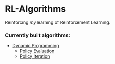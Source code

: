 # RL-Algorithms

Reinforcing *my* learning of Reinforcement Learning.

### Currently built algorithms:
* [Dynamic Programming](https://github.com/abpalmarini/RL-Algorithms/blob/master/dynamic_programming/dynamic_programming_gridworld.ipynb)
    - [Policy Evaluation](https://github.com/abpalmarini/RL-Algorithms/blob/master/dynamic_programming/dynamic_programming_gridworld.ipynb)
    - [Policy Iteration](https://github.com/abpalmarini/RL-Algorithms/blob/master/dynamic_programming/dynamic_programming_gridworld.ipynb)
